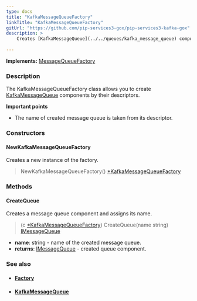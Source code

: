 ```yaml
---
type: docs
title: "KafkaMessageQueueFactory"
linkTitle: "KafkaMessageQueueFactory"
gitUrl: "https://github.com/pip-services3-gox/pip-services3-kafka-gox"
description: > 
    Creates [KafkaMessageQueue](../../queues/kafka_message_queue) components by their descriptors. 
   
---
```


**Implements:** [MessageQueueFactory](../../../messaging/build/message_queue_factory)

### Description

The KafkaMessageQueueFactory class allows you to create [KafkaMessageQueue](../../queues/kafka_message_queue) components by their descriptors. 
    
**Important points**

- The name of created message queue is taken from its descriptor.


### Constructors

#### NewKafkaMessageQueueFactory

Creates a new instance of the factory.
>  NewKafkaMessageQueueFactory() [*KafkaMessageQueueFactory]()

### Methods

#### CreateQueue
Creates a message queue component and assigns its name.

> (c [*KafkaMessageQueueFactory]()) CreateQueue(name string) [IMessageQueue](../../../messaging/queues/imessage_queue)

- **name**: string - name of the created message queue.
- **returns**: [IMessageQueue](../../../messaging/queues/imessage_queue) - created queue component.

### See also
- #### [Factory](../../../components/build/factory)
- #### [KafkaMessageQueue](../../queues/kafka_message_queue)
